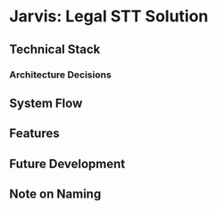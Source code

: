 # Jarvis: Legal STT Solution

## Technical Stack

### Architecture Decisions

## System Flow

## Features

## Future Development

## Note on Naming